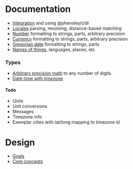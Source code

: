 # Documentation

* [Integration](integration.md) and using @phensley/cldr
* [Locales](locale.md) parsing, resolving, distance-based matching
* [Number](numbers.md) formatting to strings, parts, arbitrary precision
* [Currency](currencies.md) formatting to strings, parts, arbitrary precision
* [Gregorian date](gregorian.md) formatting to strings, parts
* [Names of things](names.md), languages, places, etc

### Types

* [Arbitrary precision math](math.md) to any number of digits
* [Date-time with timezone](datetime.md)

#### Todo

 * Units
 * Unit conversions
 * Messages
 * Timezone info
  * Exemplar cities with lat/long mapping to timezone id

# Design

* [Goals](goals.md)
* [Core concepts](concepts.md)
